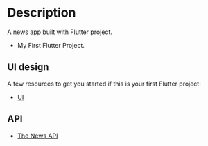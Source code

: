 # Description

A news app built with Flutter project.

- My First Flutter Project.

## UI design
A few resources to get you started if this is your first Flutter project:

- [UI](https://dribbble.com/shots/15193792-News-iOS-mobile-app)
## API
- [The News API](https://www.thenewsapi.com/documentation)
